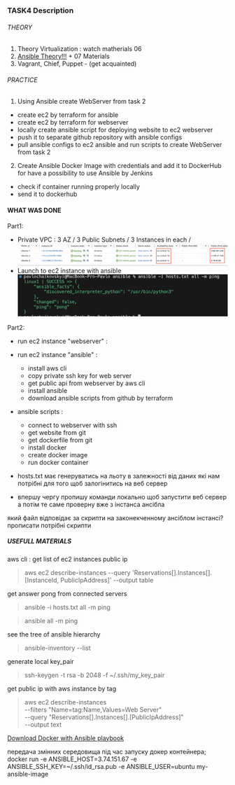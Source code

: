 ### TASK4 Description

###### THEORY
1. Theory Virtualization : watch matherials 06
2. [Ansible Theory!!!](https://www.youtube.com/playlist?list=PLg5SS_4L6LYufspdPupdynbMQTBnZd31N) + 07 Materials 
3. Vagrant, Chief, Puppet - (get acquainted)

###### PRACTICE
1. Using Ansible create WebServer from task 2 
  - create ec2 by terraform for ansible
  - create ec2 by terraform for webserver
  - locally create ansible script for deploying website to ec2 webserver
  - push it to separate github repository with ansible configs
  - pull ansible configs to ec2 ansible and run scripts to create WebServer from task 2

2. Create Ansible Docker Image with credentials and add it to DockerHub for have a possibility to use Ansible by Jenkins
  - check if container running properly locally
  - send it to dockerhub

#### WHAT WAS DONE

Part1: 
  - Private VPC : 3 AZ / 3 Public Subnets / 3 Instances in each / 
  ![ec2.png](images/ec2.png) 
  - Launch to ec2 instance with ansible 
  ![pin-pong.png](images/pin-pong.png) 

Part2: 
- run ec2 instance "webserver" :
- run ec2 instance "ansible" : 
  - install aws cli
  - copy private ssh key for web server 
  - get public api from webserver by aws cli 
  - install ansible
  - download ansible scripts from github by terraform

- ansible scripts : 
  - connect to webserver with ssh
  - get website from git 
  - get dockerfile from git
  - install docker
  - create docker image
  - run docker container



- hosts.txt має генеруватись на льоту в залежності від даних які нам потрібні для того щоб залогінитись на веб сервер
- впершу чергу пропишу команди локально щоб запустити веб сервер а потім те саме проверну вже з інстанса ансібла

який файл відповідає за скрипти на законекченному ансіблом інстансі?
прописати потрібні скрипти

##### USEFULL MATERIALS

aws cli : get list of ec2 instances public ip  
> aws ec2 describe-instances --query 'Reservations[].Instances[].[InstanceId, PublicIpAddress]' --output table

get answer pong from connected servers
> ansible -i hosts.txt all -m ping  

> ansible all -m ping

see the tree of ansible hierarchy 
> ansible-inventory --list  

generate local key_pair
> ssh-keygen -t rsa -b 2048 -f ~/.ssh/my_key_pair

get public ip with aws instance by tag 
> aws ec2 describe-instances \
>  --filters "Name=tag:Name,Values=Web Server" \
>  --query "Reservations[].Instances[].[PublicIpAddress]" \
>  --output text

[Download Docker with Ansible playbook](https://www.digitalocean.com/community/tutorials/how-to-use-ansible-to-install-and-set-up-docker-on-ubuntu-20-04)

передача змінних середовища під час запуску докер контейнера; 
docker run -e ANSIBLE_HOST=3.74.151.67 -e ANSIBLE_SSH_KEY=~/.ssh/id_rsa.pub -e ANSIBLE_USER=ubuntu my-ansible-image
